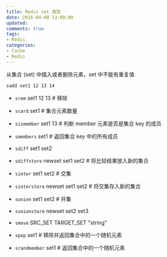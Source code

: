 ```yaml
---
title: Redis set 类型
date: 2016-04-08 13:00:00
updated:
comments: true
tags:
- Redis
categories:
- Cache
- Redis
---
```


从集合 (set) 中插入或者删除元素，set 中不能有重复值

```bash
sadd set1 12 13 14
```

* `srem` set1 12 13 # 移除

* `scard` set1 # 集合元素数量

* `sismember` set1 13 # 判断 member 元素是否是集合 key 的成员

* `smembers` set1 # 返回集合 key 中的所有成员

* `sdiff` set1 set2

* `sdiffstore` newset set1 set2 # 将比较结果放入新的集合

* `sinter` set1 set2 # 交集

* `sinterstore` newset set1 set2 # 将交集存入新的集合

* `sunion` set1 set2 # 并集

* `sunionstore` newset set2 set3

* `smove` SRC_SET TARGET_SET "string"

* `spop` set1 # 移除并返回集合中的一个随机元素

* `srandmember` set1 # 返回集合中的一个随机元素
